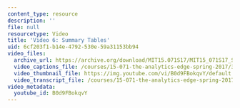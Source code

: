 ```yaml
---
content_type: resource
description: ''
file: null
resourcetype: Video
title: 'Video 6: Summary Tables'
uid: 6cf203f1-b14e-4792-530e-59a31153bb94
video_files:
  archive_url: https://archive.org/download/MIT15.071S17/MIT15_071S17_Session_1.4.07_300k.mp4
  video_captions_file: /courses/15-071-the-analytics-edge-spring-2017/3b10f17b5f03564083c15ffba74aa6f7_D32g7Vv3_gA.vtt
  video_thumbnail_file: https://img.youtube.com/vi/B0d9FBokqvY/default.jpg
  video_transcript_file: /courses/15-071-the-analytics-edge-spring-2017/e1ba75403033697bba7970995f018b71_D32g7Vv3_gA.pdf
video_metadata:
  youtube_id: B0d9FBokqvY
---
```

